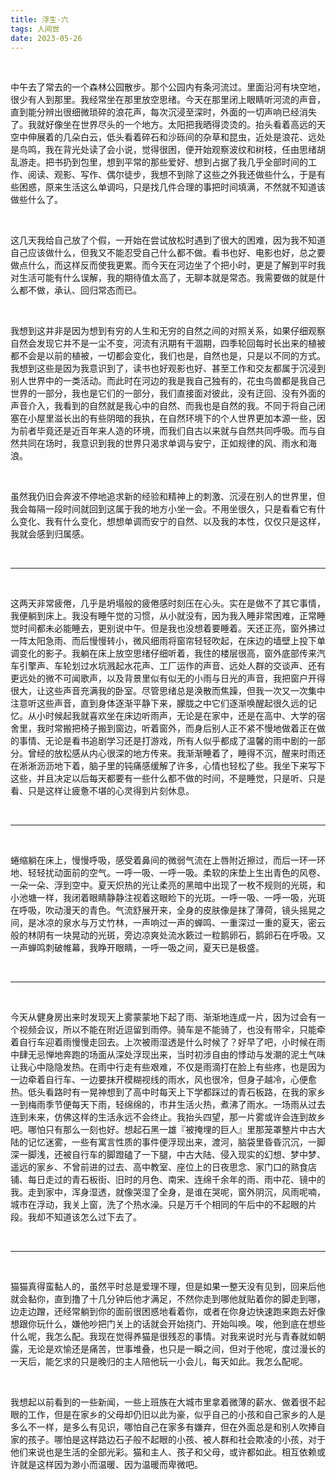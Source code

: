 ```yaml
---
title: 浮生·六
tags: 人间世
date: 2023-05-26
---
```


<br/>

中午去了常去的一个森林公园散步。那个公园内有条河流过。里面沿河有块空地，很少有人到那里。我经常坐在那里放空思绪。今天在那里闭上眼睛听河流的声音，直到能分辨出很细微琐碎的浪花声，每次沉浸至深时，外面的一切声响已经消失了。我就好像坐在世界尽头的一个地方。太阳把我晒得烫烫的。抬头看着高远的天空中伸展着的几朵白云，低头看着碎石和沙砾间的杂草和昆虫，近处是浪花、远处是鸟鸣，我在背光处读了会小说，觉得很困，便开始观察波纹和树枝，任由思绪胡乱游走。把书扔到包里，想到平常的那些爱好、想到占据了我几乎全部时间的工作、阅读、观影、写作、偶尔徒步，我想不到除了这些之外我还做些什么，于是有些困惑，原来生活这么单调吗，只是找几件合理的事把时间填满，不然就不知道该做些什么了。

<br/>

这几天我给自己放了个假，一开始在尝试放松时遇到了很大的困难，因为我不知道自己应该做什么，但我又不能忍受自己什么都不做。看书也好、电影也好，总之要做点什么，而这样反而使我更累。而今天在河边坐了个把小时，更是了解到平时我对生活可能有什么误解，我的期待值太高了，无聊本就是常态。我需要做的就是什么都不做，承认、回归常态而已。

<br/>

我想到这并非是因为想到有穷的人生和无穷的自然之间的对照关系，如果仔细观察自然会发现它并不是一尘不变，河流有汛期有干涸期，四季轮回每时长出来的植被都不会是以前的植被，一切都会变化，我们也是，自然也是，只是以不同的方式。我想到这些是因为我意识到了，读书也好观影也好、甚至工作和交友都属于沉浸到别人世界中的一类活动。而此时在河边的我是我自己独有的，花虫鸟兽都是我自己世界的一部分，我也是它们的一部分，我们直接面对彼此，没有迂回、没有外面的声音介入，我看到的自然就是我心中的自然、而我也是自然的我。不同于将自己闭塞在小屋里滋长出的有些阴暗的我执，在自然环境下的个人世界更加本源一些，因为前者毕竟还是近百年来人造的环境，而我们自古以来就与自然共同呼吸。而与自然共同在场时，我意识到我的世界只渴求单调与安宁，正如规律的风、雨水和海浪。

<br/>

虽然我仍旧会奔波不停地追求新的经验和精神上的刺激、沉浸在别人的世界里，但我会每隔一段时间就回到这属于我的地方小坐一会。不用坐很久，只是看看它有什么变化、我有什么变化，想想单调而安宁的自然、以及我的本性，仅仅只是这样，我就会感到归属感。

<br/>

---

<br/>

这两天非常疲倦，几乎是坍塌般的疲倦感时刻压在心头。实在是做不了其它事情，我便躺到床上。我没有睡午觉的习惯，从小就没有，因为我入睡非常困难，正常睡觉时间都未必能睡去，更别说中午。但是我也没想着要睡着。天还正亮，窗外拂过一阵太阳急雨、而后慢慢转小，微风细雨将窗帘轻轻吹起，在床边的墙壁上投下单调变化的影子。我躺在床上放空思绪仔细听着，我住的楼层很高，窗外底部传来汽车引擎声、车轮划过水坑溅起水花声、工厂运作的声音、远处人群的交谈声、还有更远处的微不可闻歌声，以及背景里似有似无的小雨与日光的声音，我把窗户开得很大，让这些声音充满我的卧室。尽管思绪总是涣散而焦躁，但我一次又一次集中注意听这些声音，直到身体逐渐平静下来，朦胧之中它们逐渐唤醒起很久远的记忆。从小时候起我就喜欢坐在床边听雨声，无论是在家中，还是在高中、大学的宿舍里，我时常搬把椅子搬到窗边，听着窗外，而身后别人正不紧不慢地做着正在做的事情、无论是看书追剧学习还是打游戏，所有人似乎都成了温馨的雨中剧的一部分。曾经的放松感从内心很深的地方传来。我渐渐睡着了，睡得不沉，醒来时雨还在淅淅沥沥地下着，脑子里的钝痛感缓解了许多，心情也轻松了些。我坐下来写下这些，并且决定以后每天都要有一些什么都不做的时间，不是睡觉，只是听、只是看、只是这样让疲惫不堪的心灵得到片刻休息。

<br/>

---

<br/>

蜷缩躺在床上，慢慢呼吸，感受着鼻间的微弱气流在上唇附近擦过，而后一环一环地、轻轻扰动面前的空气。一呼一吸、一呼一吸。柔软的床垫上生出青色的风卷、一朵一朵、浮到空中。夏天炽热的光让柔亮的黑暗中出现了一枚不规则的光斑，和小池塘一样，我闭着眼睛静静注视着这眼睑下的光斑。一呼一吸、一呼一吸，光斑在呼吸，吹动漫天的青色。气流舒展开来，全身的皮肤像是抹了薄荷，镜头摇晃之间，是冰凉的泉水与万丈竹林，一声响过一声的蝉鸣、一重深过一重的夏天，密云般的林阴有一块晃动的光斑，旁边凉爽处流水簌过一粒鹅卵石，鹅卵石在呼吸。又一声蝉鸣刺破帷幕，我睁开眼睛，一呼一吸之间，夏天已是极盛。

<br/>

---

<br/>

今天从健身房出来时发现天上雾蒙蒙地下起了雨、渐渐地连成一片，因为过会有一个视频会议，所以不能在附近逗留到雨停。骑车是不能骑了，也没有带伞，只能牵着自行车迎着雨慢慢走回去。上次被雨湿透是什么时候了？好早了吧，小时候在雨中肆无忌惮地奔跑的场面从深处浮现出来，当时初涉自由的悸动与发潮的泥土气味让我心中隐隐发热。在雨中行走有些艰难，不仅是雨滴打在脸上有些疼，也是因为一边牵着自行车、一边要抹开模糊视线的雨水，风也很冷，但身子越冷，心便愈热。低头看路时有一晃神想到了高中时每天上下学都踩过的青石板路，在我的家乡一到梅雨季节便每天下雨，轻绵绵的，市井生活火热，煮沸了雨水。一场雨从过去连到未来，仿佛这样的生活永远不会终止。我抬头四望，那一片雾或许会连到故乡吧。哪怕只有那么一刻也好。想起石黑一雄『被掩埋的巨人』里那笼罩整片中古大陆的记忆迷雾，一些有寓言性质的事件便浮现出来，渡河，脑袋里昏昏沉沉，一脚深一脚浅，还被自行车的脚蹬磕了一下腿，中古大陆、侵入现实的幻想、梦中梦、遥远的家乡、不曾前进的过去、高中教室、座位上的日夜思念、家门口的熟食店铺、每日走过的青石板街、旧时的月色、南宋、连绵千余年的雨、雨中花、镜中的我。走到家中，浑身湿透，就像哭湿了全身，是谁在哭呢，窗外阴沉，风雨呢喃，城市在浮动，我关上窗，洗了个热水澡。只是万千个相同的午后中的不起眼的片段。我却不知道该怎么过下去了。

<br/>

---

<br/>

猫猫真得蛮黏人的，虽然平时总是爱理不理，但是如果一整天没有见到，回来后他就会黏你，直到撸了十几分钟后他才满足，不然你走到哪他就贴着你的脚走到哪，边走边蹭，还经常躺到你的面前很困惑地看着你，或者在你身边快速跑来跑去好像想跟你玩什么，嫌他吵把门关上的话就会开始挠门、开始叫唤。唉，他到底在想些什么呢，我怎么配。我现在觉得养猫是很残忍的事情。对我来说时光与青春就如朝露，无论是欢愉还是痛苦，世事堆叠，也只是一瞬之间，但对于他呢，度过漫长的一天后，能乞求的只是晚归的主人陪他玩一小会儿，每天如此。我怎么配呢。

<br/>

我想起以前看到的一些新闻，一些上班族在大城市里拿着微薄的薪水、做着很不起眼的工作，但是在家乡的父母却仍旧以此为豪，似乎自己的小孩和自己家乡的人是多么不一样，是多么有见识，哪怕自己在家多有嫌弃，但在外面总是和别人吹捧自家的孩子。哪怕是这样路边石子般不起眼的小孩、被人群和社会欺凌的小孩，对于他们来说也是生活的全部光彩。猫和主人、孩子和父母，或许都如此。相互依赖或许就是这样因为渺小而温暖、因为温暖而卑微吧。

<br/>